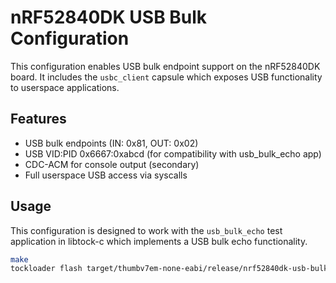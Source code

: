 # nRF52840DK USB Bulk Configuration

This configuration enables USB bulk endpoint support on the nRF52840DK board.
It includes the `usbc_client` capsule which exposes USB functionality to userspace applications.

## Features

- USB bulk endpoints (IN: 0x81, OUT: 0x02)
- USB VID:PID 0x6667:0xabcd (for compatibility with usb_bulk_echo app)
- CDC-ACM for console output (secondary)
- Full userspace USB access via syscalls

## Usage

This configuration is designed to work with the `usb_bulk_echo` test application
in libtock-c which implements a USB bulk echo functionality.

```bash
make
tockloader flash target/thumbv7em-none-eabi/release/nrf52840dk-usb-bulk.bin
```